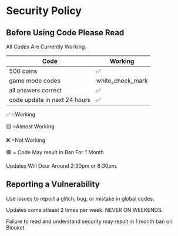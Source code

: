 # Security Policy

## Before Using Code Please Read

All Codes Are Currently Working.

| Code |   Working        |
| ------- | ------------------ |
| 500 coins  | ✅ |
| game mode codes  |white_check_mark   |
| all answers correct  |:white_check_mark: |
| code update in next 24 hours  | ✅ 

:white_check_mark:    =Working


:yellow_square:       =Almost Working


:x:                   =Not Working  


🟥                   = Code May result In Ban For 1 Month



Updates Will Ocur Around 2:30pm or 8:30pm.

## Reporting a Vulnerability

Use issues to report a glitch, bug, or mistake in global codes.

Updates come atleast 2 times per week. NEVER ON WEEKENDS.



Failure to read and understand security may result in 1 month ban on Blooket
